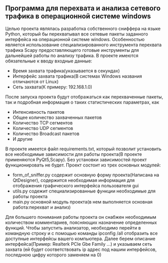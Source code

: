 Программа для перехвата и анализа сетевого трафика в операционной системе windows
-

Целью проекта являлась разработка собственного сниффера на языке Python, который бы перехватывал все сетевые пакеты заданного интерфейса на операционной системе windows.
Особенностью является использование специализированного инструмента перехвата трафика Scapy предоставляющего готовые инструменты для дальнейшей работы по анализу трафика.
В проекте имеются обязательные к вводу входные данные:
- Время захвата трафика(указывается в секундах)
- Интерфейс захвата трафика(В системах Windows названия отличаются от Linux)
- Сеть захвата(К примеру: 192.168.1.0)

После запуска проекта будут отображаться как перехваченные пакеты, так и подробная информация о таких статистических параметрах, как
- Интенсивность пакетов
- Общее количество захваченных пакетов
- Количество TCP сегментов
- Количество UDP сегментов
- Количество Broadcast пакетов
- И другие

В проекте имеется файл requirements.txt, который позволит установить все необходимые зависимости для работы проекта(В проекте применяются PyQt5,Scapy). Без установки зависимостей проект
функционировать не будет.
Проект состоит из трех основных модулей:
- form_of_sniffer.py содержит основную форму проекта(Написана на QtDesigner), содержится необходимая информация для отображения графического интерфейса пользователя gui
- utils.py содежит специализированные функции необходимые для работы проекта
- main.py основной модуль проекта(в нем выполняется основная работа:перехват и анализ)

Для большего понимания работы проекта он снабжен необходимым количеством комментариев, поясняющих назначение определенных функций.
Чтобы запустить анализатор, необходимо перейти в командную строку и с помощью команды ipconfig /all отобразить все доступные интерфейсы вашего компьютера. Далее берем описание интерфейса(Пример: Realterk PCIe Gbe Family ...) и
указываем сеть захвата (ей будет соответствовать ip адрес под нашим интерфейсов, последнюю цифру которого заменяем на 0)
